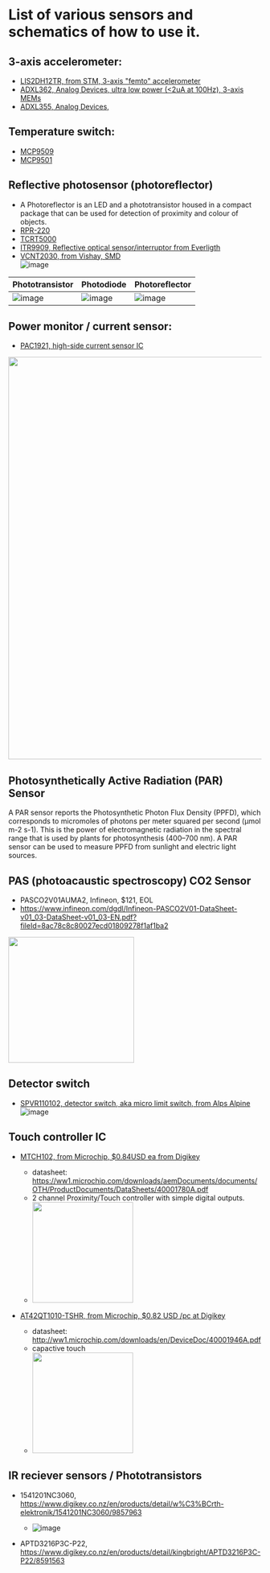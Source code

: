 # List of various sensors and schematics of how to use it. 

## 3-axis accelerometer:
- [LIS2DH12TR, from STM, 3-axis "femto" accelerometer](https://www.st.com/en/mems-and-sensors/lis2dh12.html)
- [ADXL362, Analog Devices, ultra low power (<2uA at 100Hz), 3-axis MEMs](https://www.analog.com/media/en/technical-documentation/data-sheets/adxl362.pdf)
- [ADXL355, Analog Devices, ]()

## Temperature switch:
- [MCP9509](https://ww1.microchip.com/downloads/aemDocuments/documents/OTH/ProductDocuments/DataSheets/22114a.pdf)
- [MCP9501](https://ww1.microchip.com/downloads/aemDocuments/documents/OTH/ProductDocuments/DataSheets/20002268B.pdf)


## Reflective photosensor (photoreflector)
- A Photoreflector is an LED and a phototransistor housed in a compact package that can be used for detection of proximity and colour of objects.
- [RPR-220](https://fscdn.rohm.com/en/products/databook/datasheet/opto/optical_sensor/photosensor/rpr-220.pdf)
- [TCRT5000](https://www.vishay.com/docs/83760/tcrt5000.pdf)
- [ITR9909, Reflective optical sensor/interruptor from Everligth](https://media.digikey.com/pdf/Data%20Sheets/Everlight%20PDFs/ITR9909.pdf)
- [VCNT2030, from Vishay, SMD](https://www.vishay.com/docs/80223/vcnt2030.pdf)  
![image](https://user-images.githubusercontent.com/42329930/218891663-054cb43f-8f4a-4874-90a2-ed0c38ac7b0d.png)


| Phototransistor | Photodiode | Photoreflector |
|--|--|--|
| ![image](https://user-images.githubusercontent.com/42329930/198909253-7a7b3b63-b12a-4d83-9d66-976a1db40803.png) | ![image](https://user-images.githubusercontent.com/42329930/198909280-3ed1de7b-338d-410b-8ad9-36d40d7cbebe.png) | ![image](https://user-images.githubusercontent.com/42329930/198909506-97f72c4b-4dd2-4917-8bda-4a8798c2462b.png) |



## Power monitor / current sensor:
- [PAC1921, high-side current sensor IC](https://www.microchip.com/en-us/product/PAC1921)

<img src="https://user-images.githubusercontent.com/42329930/199387585-21d1667e-8f5f-4464-821a-ca79686dfa5f.png" width="800">



## Photosynthetically Active Radiation (PAR) Sensor
A PAR sensor reports the Photosynthetic Photon Flux Density (PPFD), which corresponds to micromoles of photons per meter squared per second (μmol m-2 s-1). This is the power of electromagnetic radiation in the spectral range that is used by plants for photosynthesis (400–700 nm). A PAR sensor can be used to measure PPFD from sunlight and electric light sources.


## PAS (photoacaustic spectroscopy) CO2 Sensor
- PASCO2V01AUMA2, Infineon, $121, EOL
- https://www.infineon.com/dgdl/Infineon-PASCO2V01-DataSheet-v01_03-DataSheet-v01_03-EN.pdf?fileId=8ac78c8c80027ecd01809278f1af1ba2

<img src="https://user-images.githubusercontent.com/42329930/214156698-80c7b96c-df91-4168-90a4-4180e47ec9bb.png" width="250">


## Detector switch
- [SPVR110102, detector switch, aka micro limit switch, from Alps Alpine](https://www.mouser.com/datasheet/2/15/SPVR-1370981.pdf)  
![image](https://user-images.githubusercontent.com/42329930/218602124-b66b783b-364b-45e1-859c-ed4f0b91d967.png)

## Touch controller IC
- [MTCH102, from Microchip, $0.84USD ea from Digikey](https://www.digikey.com/en/products/detail/microchip-technology/mtch102-i-ms/5358221)
  - datasheet: https://ww1.microchip.com/downloads/aemDocuments/documents/OTH/ProductDocuments/DataSheets/40001780A.pdf
  - 2 channel Proximity/Touch controller with simple digital outputs.
  - <img src="https://user-images.githubusercontent.com/42329930/220481128-82fefdd9-4b44-45d0-b9c8-7bdf2002d6d9.png" width="200">

- [AT42QT1010-TSHR, from Microchip, $0.82 USD /pc at Digikey](https://www.digikey.com/en/products/detail/microchip-technology/AT42QT1010-TSHR/2268866)
  - datasheet: http://ww1.microchip.com/downloads/en/DeviceDoc/40001946A.pdf
  - capactive touch
  - <img src="https://user-images.githubusercontent.com/42329930/231324567-1092d55b-11f8-4442-9fff-9edacf4f5808.png" width="200">


## IR reciever sensors / Phototransistors 
- 1541201NC3060, https://www.digikey.co.nz/en/products/detail/w%C3%BCrth-elektronik/1541201NC3060/9857963
  - ![image](https://user-images.githubusercontent.com/42329930/232366155-94903bb8-ee4f-4b5c-a815-25483403f1c2.png)

- APTD3216P3C-P22, https://www.digikey.co.nz/en/products/detail/kingbright/APTD3216P3C-P22/8591563








